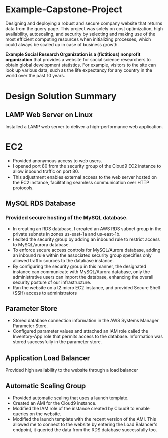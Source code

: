 # Example-Capstone-Project

Designing and deploying a robust and secure company website that returns data from the query page. This project was solely on cost optimization, high availability, autoscaling, and security by selecting and making use of the most efficient computing resources when initializing processes, which could always be scaled up in case of business growth.

**Example Social Research Organization is a (fictitious) nonprofit organization** that provides a website for social science researchers to obtain global development statistics. For example, visitors to the site can look up various data, such as the life expectancy for any country in the world over the past 10 years.


# Design Solution Summary

## LAMP Web Server on Linux
Installed a LAMP web server to deliver a high-performance web application.

# EC2

- Provided anonymous access to web users.
- I opened port 80 from the security group of the Cloud9 EC2 instance to allow inbound traffic on port 80.
- This adjustment enables external access to the web server hosted on the EC2 instance, facilitating seamless communication over HTTP protocols.

## MySQL RDS Database

### Provided secure hosting of the MySQL database. 

- In creating an RDS database, I created an AWS RDS subnet group in the private subnets in zones us-east-1a and us-east-1b.
- I edited the security group by adding an inbound rule to restrict access to MySQL/aurora database.
- To enforce secure access controls for MySQL/Aurora database, adding an inbound rule within the associated security group specifies only allowed traffic sources to the database instance.
- By configuring the security group in this manner, the designated instance can communicate with MySQL/Aurora database, only the administrative users can import the database, enhancing the overall security posture of our infrastructure.
- Ran the website on a t2.micro EC2 instance, and provided Secure Shell (SSH) access to administrators

## Parameter Store

- Stored database connection information in the AWS Systems Manager Parameter Store.
- Configured parameter values and attached an IAM role called the Inventory-App role that permits access to the database. Information was stored successfully in the parameter store.

## Application Load Balancer

Provided high availability to the website through a load balancer

## Automatic Scaling Group

- Provided automatic scaling that uses a launch template.
- Created an AMI for the Cloud9 instance.
- Modified the IAM role of the instance created by Cloud9 to enable queries on the website.
- Modified the launch template with the recent version of the AMI. This allowed me to connect to the website by entering the Load Balancer's endpoint, it queried the data from the RDS database successfully too.


